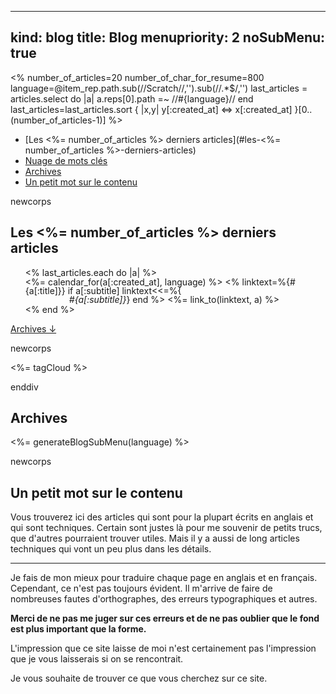 ----- 
kind: blog
title: Blog
menupriority: 2
noSubMenu: true
-----
<% 
    number_of_articles=20
    number_of_char_for_resume=800
    language=@item_rep.path.sub(/\/Scratch\//,'').sub(/\/.*$/,'') 
    last_articles = articles.select do |a| 
            a.reps[0].path =~ /\/#{language}\// 
    end
    last_articles=last_articles.sort { |x,y| y[:created_at] <=> x[:created_at] }[0..(number_of_articles-1)]
%>

* [Les <%= number_of_articles %> derniers articles](#les-<%= number_of_articles %>-derniers-articles)
* [Nuage de mots clés](#tagcloud)
* [Archives](#archives)
* [Un petit mot sur le contenu](#un-petit-mot-sur-le-contenu)

newcorps

## Les <%= number_of_articles %> derniers articles

<ul style="list-style-type: none; margin: 0;">
<% last_articles.each do |a| %>
    <li style="line-height: 1em; margin: 0;">
        <%= calendar_for(a[:created_at], language) %>
        <%
        linktext=%{<span class="sc">#{a[:title]}</span>}
        if a[:subtitle]
            linktext<<=%{ <br> <span class="small" style="margin-left: 5em"><span class="small"><em>#{a[:subtitle]}</em></span></span>}
        end
        %>
        <%= link_to(linktext, a) %>
    </li>
<% end %>
</ul>

<a href="#archives">Archives &darr;</a>

newcorps

<div>
<%= tagCloud %>
</div>

enddiv

## Archives

<%= generateBlogSubMenu(language) %>

newcorps


## Un petit mot sur le contenu

Vous trouverez ici des articles qui sont pour la plupart
écrits en anglais et qui sont techniques.
Certain sont justes là pour me souvenir de petits trucs, que
d'autres pourraient trouver utiles. Mais il y a aussi de
long articles techniques qui vont un peu plus dans les détails.

---

 Je fais de mon mieux pour traduire chaque page en anglais et en français.
Cependant, ce n'est pas toujours évident. 
Il m'arrive de faire de nombreuses fautes d'orthographes, des erreurs typographiques et autres. 



<strong> Merci de ne pas me juger sur ces erreurs et de ne pas oublier que le fond est plus important que la forme. </strong>

L'impression que ce site laisse de moi n'est certainement pas l'impression que je vous laisserais si on se rencontrait.


Je vous souhaite de trouver ce que vous cherchez sur ce site.
